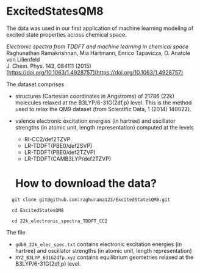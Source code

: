 # ExcitedStatesQM8

The data was used in our first application of machine learning modeling of excited state properties across chemical space.

_Electronic spectra from TDDFT and machine learning in chemical space_   
Raghunathan Ramakrishnan, Mia Hartmann, Enrico Tapavicza, O. Anatole von Lilienfeld   
J. Chem. Phys. 143, 084111 (2015)    
[https://doi.org/10.1063/1.4928757](https://doi.org/10.1063/1.4928757)

The dataset comprises 
- structures (Cartesian coordinates in Angstroms) of 21786 (22k) molecules relaxed at the B3LYP/6-31G(2df,p) level. This is the method used to relax the QM9 dataset (from Scientific Data, 1 (2014) 140022).
- valence electronic excitation energies (in hartree) and oscillator strengths (in atomic unit, length representation) computed at the levels
  - RI-CC2/def2TZVP
  - LR-TDDFT(PBE0/def2SVP)
  - LR-TDDFT(PBE0/def2TZVP)
  - LR-TDDFT(CAMB3LYP/def2TZVP)
 
  # How to download the data?
```
  git clone git@github.com:raghurama123/ExcitedStatesQM8.git

  cd ExcitedStatesQM8

  cd 22k_electronic_spectra_TDDFT_CC2
```

  The file
  - `gdb8_22k_elec_spec.txt` contains electronic excitation energies (in hartree) and oscillator strengths (in atomic unit, length representation)
  - `XYZ_B3LYP_631G2dfp.xyz` contains equilibrium geometries relaxed at the B3LYP/6-31G(2df,p) level.

